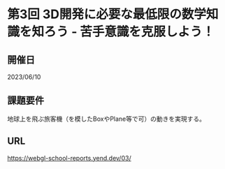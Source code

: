 # 第3回 3D開発に必要な最低限の数学知識を知ろう - 苦手意識を克服しよう！

## 開催日
2023/06/10

## 課題要件
地球上を飛ぶ旅客機（を模したBoxやPlane等で可）の動きを実現する。

## URL
https://webgl-school-reports.yend.dev/03/